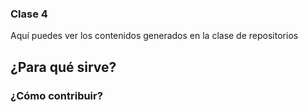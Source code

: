 ### Clase 4
Aquí puedes ver los contenidos generados en la clase de repositorios

## ¿Para qué sirve?

### ¿Cómo contribuir?
